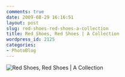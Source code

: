 ```yaml
---
comments: true
date: 2009-08-29 16:16:51
layout: post
slug: red-shoes-red-shoes-a-collection
title: Red Shoes, Red Shoes | A Collection
wordpress_id: 2125
categories:
- PhotoBlog
---
```


![Red Shoes, Red Shoes | A Collection](http://ryanfitzer.com/main/wp-content/uploads/2009/08/collection6.jpg)
